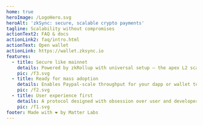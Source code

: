 ```yaml
---
home: true
heroImage: /LogoHero.svg
heroAlt: 'zkSync: secure, scalable crypto payments'
tagline: Scalability without compromises
actionText2: FAQ & docs
actionLink2: faq/intro.html
actionText: Open wallet
actionLink: https://wallet.zksync.io
features:
  - title: Secure like mainnet
    details: Powered by zkRollup with universal setup — the apex L2 scaling solution.
    pic: /f3.svg
  - title: Ready for mass adoption
    details: Enables Paypal-scale throughput for your dapp or wallet today.
    pic: /f2.svg
  - title: User experience first
    details: A protocol designed with obsession over user and developer experience.
    pic: /f1.svg
footer: Made with ❤️ by Matter Labs
---
```

